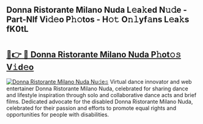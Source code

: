 ## Donna Ristorante Milano Nuda L𝚎a𝚔ed N𝚞𝚍e - Part-Nlf Vi𝚍𝚎o P𝚑𝚘tos - H𝚘𝚝 O𝚗𝚕yf𝚊ns L𝚎a𝚔s fK0tL

# <h2><a href="http://kf0e5i.oniu.top/?m=Donna+Ristorante+Milano+Nuda">🔗👉 🔴 Donna Ristorante Milano Nuda P𝚑ot𝚘𝚜 V𝚒d𝚎o</a></h2>

[![Donna Ristorante Milano Nuda Nu𝚍e𝚜](https://i.imgur.com/0qMVB7G.gif)](http://kf0e5i.oniu.top/?m=Donna+Ristorante+Milano+Nuda)
Virtual dance innovator and web entertainer Donna Ristorante Milano Nuda, celebrated for sharing dance and lifestyle inspiration through solo and collaborative dance acts and brief films. Dedicated advocate for the disabled Donna Ristorante Milano Nuda, celebrated for their passion and efforts to promote equal rights and opportunities for people with disabilities.  
